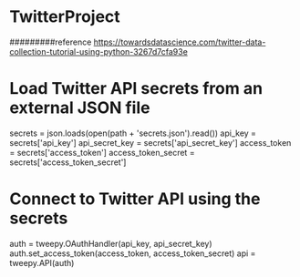 # TwitterProject

#########reference
https://towardsdatascience.com/twitter-data-collection-tutorial-using-python-3267d7cfa93e

# Load Twitter API secrets from an external JSON file
secrets = json.loads(open(path + 'secrets.json').read())
api_key = secrets['api_key']
api_secret_key = secrets['api_secret_key']
access_token = secrets['access_token']
access_token_secret = secrets['access_token_secret']
# Connect to Twitter API using the secrets
auth = tweepy.OAuthHandler(api_key, api_secret_key)
auth.set_access_token(access_token, access_token_secret)
api = tweepy.API(auth)
